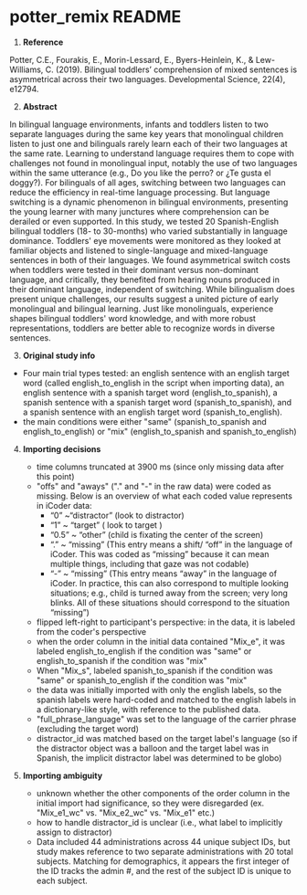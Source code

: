 # potter_remix README

1. **Reference**

Potter, C.E., Fourakis, E., Morin-Lessard, E., Byers-Heinlein, K., & Lew-Williams, C. (2019). Bilingual toddlers’ comprehension of mixed sentences is asymmetrical across their two languages. Developmental Science, 22(4), e12794.

2. **Abstract**

In bilingual language environments, infants and toddlers listen to two separate languages during the same key years that monolingual children listen to just one and bilinguals rarely learn each of their two languages at the same rate. Learning to understand language requires them to cope with challenges not found in monolingual input, notably the use of two languages within the same utterance (e.g., Do you like the perro? or ¿Te gusta el doggy?). For bilinguals of all ages, switching between two languages can reduce the efficiency in real-time language processing. But language switching is a dynamic phenomenon in bilingual environments, presenting the young learner with many junctures where comprehension can be derailed or even supported. In this study, we tested 20 Spanish-English bilingual toddlers (18- to 30-months) who varied substantially in language dominance. Toddlers' eye movements were monitored as they looked at familiar objects and listened to single-language and mixed-language sentences in both of their languages. We found asymmetrical switch costs when toddlers were tested in their dominant versus non-dominant language, and critically, they benefited from hearing nouns produced in their dominant language, independent of switching. While bilingualism does present unique challenges, our results suggest a united picture of early monolingual and bilingual learning. Just like monolinguals, experience shapes bilingual toddlers' word knowledge, and with more robust representations, toddlers are better able to recognize words in diverse sentences.

3. **Original study info**

- Four main trial types tested: an english sentence with an english target word (called english_to_english in the script when importing data), an english sentence with a spanish target word (english_to_spanish), a spanish sentence with a spanish target word (spanish_to_spanish), and a spanish sentence with an english target word (spanish_to_english).
- the main conditions were either "same" (spanish_to_spanish and english_to_english) or "mix" (english_to_spanish and spanish_to_english)

4. **Importing decisions**
    - time columns truncated at 3900 ms (since only missing data after this point)
    - "offs" and "aways" ("." and "-" in the raw data) were coded as missing. Below is an overview of what each coded value represents in iCoder data:
        - “0” ~“distractor” (look to distractor)
        - “1” ~ “target” ( look to target )
        - “0.5” ~ “other” (child is fixating the center of the screen)
        - “.” ~ “missing” (This entry means a shift/ “off” in the language of iCoder. This was coded as “missing” because it can mean multiple things, including that gaze was not codable)
        - “-” ~ “missing” (This entry means “away” in the language of iCoder. In practice, this can also correspond to multiple looking situations; e.g., child is turned away from the screen; very long blinks. All of these situations should correspond to the situation “missing”)
    - flipped left-right to participant's perspective: in the data, it is labeled from the coder's perspective
    - when the order column in the initial data contained "Mix_e", it was labeled english_to_english if the condition was "same" or english_to_spanish if the condition was "mix"
    - When "Mix_s", labeled spanish_to_spanish if the condition was "same" or spanish_to_english if the condition was "mix"
    - the data was initially imported with only the english labels, so the spanish labels were hard-coded and matched to the english labels in a dictionary-like style, with reference to the published data.
    - "full_phrase_language" was set to the language of the carrier phrase (excluding the target word)
    - distractor_id was matched based on the target label's language (so if the distractor object was a balloon and the target label was in Spanish, the implicit distractor label was determined to be globo)

5. **Importing ambiguity**
    - unknown whether the other components of the order column in the initial import had significance, so they were disregarded (ex. "Mix_e1_wc" vs. "Mix_e2_wc" vs. "Mix_e1" etc.)
    - how to handle distractor_id is unclear (i.e., what label to implicitly assign to distractor)
    - Data included 44 administrations across 44 unique subject IDs, but study makes reference to two separate administrations with 20 total subjects. Matching for demographics, it appears the first integer of the ID tracks the admin #, and the rest of the subject ID is unique to each subject. 

